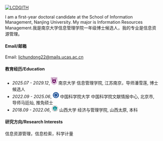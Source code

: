 

[![LCDGITH](https://img.shields.io/badge/LCDGITH-github-blue?logo=github)](https://github.com/LCDGITH)

I am a first-year doctoral candidate at the School of Information Management, Nanjing University. My major is Information Resources Management.我是南京大学信息管理学院一年级博士候选人，我的专业是信息资源管理。

#### Email/邮箱

Email: lichundong22@mails.ucas.ac.cn

#### 教育经历/Education
- *2025.07 - 2029.12*, <a href="https://www.nju.edu.cn/"><img class="svg" src="/images/nju_logo.svg" width="20pt"></a> 南京大学 信息管理学院, 江苏南京，导师潘雪莲, 博士候选人
- *2022.09 - 2025.06*, <a href="https://www.ucas.ac.cn/"><img class="svg" src="/images/ac_logo.svg" width="20pt"></a> 中国科学院大学 中国科学院文献情报中心, 北京市,导师马廷灿, 推免硕士 
- *2018.09 - 2022.06*, <a href="https://www.sxu.edu.cn/"><img class="svg" src="/images/sxu_logo.svg" width="20pt"></a> 山西大学 经济与管理学院, 山西太原, 本科

#### 研究方向/Research Interests
信息资源管理，信息检索，科学计量

